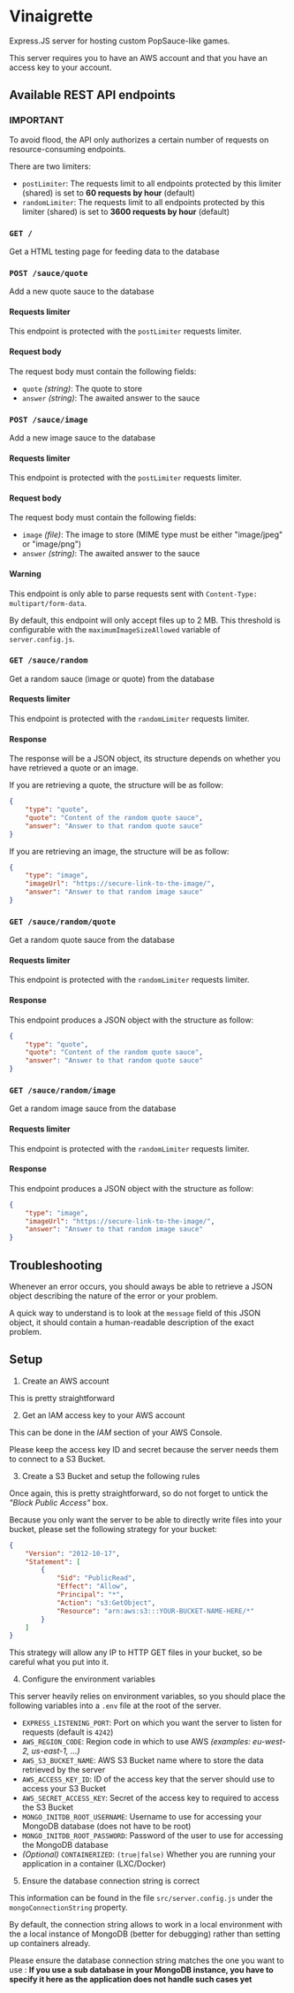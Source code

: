 # Vinaigrette

Express.JS server for hosting custom PopSauce-like games.

This server requires you to have an AWS account and that you have an access key to your 
account.

## Available REST API endpoints

### IMPORTANT

To avoid flood, the API only authorizes a certain number of requests on resource-consuming endpoints.

There are two limiters:
- `postLimiter`: The requests limit to all endpoints protected by this limiter (shared) is set to **60 requests by hour** (default)
- `randomLimiter`: The requests limit to all endpoints protected by this limiter (shared) is set to **3600 requests by hour** (default)

### `GET /`

Get a HTML testing page for feeding data to the database

### `POST /sauce/quote`

Add a new quote sauce to the database

#### Requests limiter

This endpoint is protected with the `postLimiter` requests limiter.

#### Request body

The request body must contain the following fields:

- `quote` *(string)*: The quote to store
- `answer` *(string)*: The awaited answer to the sauce

### `POST /sauce/image`

Add a new image sauce to the database

#### Requests limiter

This endpoint is protected with the `postLimiter` requests limiter.

#### Request body

The request body must contain the following fields:

- `image` *(file)*: The image to store (MIME type must be either "image/jpeg" or "image/png")
- `answer` *(string)*: The awaited answer to the sauce

#### Warning

This endpoint is only able to parse requests sent with `Content-Type: multipart/form-data`.

By default, this endpoint will only accept files up to 2 MB. This threshold is configurable with the 
`maximumImageSizeAllowed` variable of `server.config.js`.

### `GET /sauce/random`

Get a random sauce (image or quote) from the database

#### Requests limiter

This endpoint is protected with the `randomLimiter` requests limiter.

#### Response

The response will be a JSON object, its structure depends on whether you have retrieved a quote 
or an image.

If you are retrieving a quote, the structure will be as follow:

```json
{
    "type": "quote",
    "quote": "Content of the random quote sauce",
    "answer": "Answer to that random quote sauce"
}
```


If you are retrieving an image, the structure will be as follow:

```json
{
    "type": "image",
    "imageUrl": "https://secure-link-to-the-image/",
    "answer": "Answer to that random image sauce"
}
```

### `GET /sauce/random/quote`

Get a random quote sauce from the database

#### Requests limiter

This endpoint is protected with the `randomLimiter` requests limiter.

#### Response

This endpoint produces a JSON object with the structure as follow:

```json
{
    "type": "quote",
    "quote": "Content of the random quote sauce",
    "answer": "Answer to that random quote sauce"
}
```

### `GET /sauce/random/image`

Get a random image sauce from the database

#### Requests limiter

This endpoint is protected with the `randomLimiter` requests limiter.

#### Response

This endpoint produces a JSON object with the structure as follow:

```json
{
    "type": "image",
    "imageUrl": "https://secure-link-to-the-image/",
    "answer": "Answer to that random image sauce"
}
```


## Troubleshooting

Whenever an error occurs, you should aways be able to retrieve a JSON object describing the nature 
of the error or your problem.

A quick way to understand is to look at the `message` field of this JSON object, it should contain 
a human-readable description of the exact problem.


## Setup

1. Create an AWS account

This is pretty straightforward

2. Get an IAM access key to your AWS account

This can be done in the *IAM* section of your AWS Console.

Please keep the access key ID and secret because the server needs them to connect to a S3 
Bucket.

3. Create a S3 Bucket and setup the following rules

Once again, this is pretty straightforward, so do not forget to untick the *"Block Public 
Access"* box.

Because you only want the server to be able to directly write files into your bucket, please 
set the following strategy for your bucket:

```json
{
    "Version": "2012-10-17",
    "Statement": [
        {
            "Sid": "PublicRead",
            "Effect": "Allow",
            "Principal": "*",
            "Action": "s3:GetObject",
            "Resource": "arn:aws:s3:::YOUR-BUCKET-NAME-HERE/*"
        }
    ]
}
```

This strategy will allow any IP to HTTP GET files in your bucket, so be careful what you put 
into it.

4. Configure the environment variables

This server heavily relies on environment variables, so you should place the following 
variables into a `.env` file at the root of the server.

- `EXPRESS_LISTENING_PORT`: Port on which you want the server to listen for requests 
(default is `4242`)
- `AWS_REGION_CODE`: Region code in which to use AWS *(examples: eu-west-2, us-east-1, ...)*
- `AWS_S3_BUCKET_NAME`: AWS S3 Bucket name where to store the data retrieved by the server
- `AWS_ACCESS_KEY_ID`: ID of the access key that the server should use to access your S3 
Bucket
- `AWS_SECRET_ACCESS_KEY`: Secret of the access key to required to access the S3 Bucket
- `MONGO_INITDB_ROOT_USERNAME`: Username to use for accessing your MongoDB database (does not have to be root)
- `MONGO_INITDB_ROOT_PASSWORD`: Password of the user to use for accessing the MongoDB database
- *(Optional)* `CONTAINERIZED`: `(true|false)` Whether you are running your application in a container (LXC/Docker)

5. Ensure the database connection string is correct

This information can be found in the file `src/server.config.js` under the `mongoConnectionString` property.

By default, the connection string allows to work in a local environment with the a local instance of MongoDB 
(better for debugging) rather than setting up containers already.

Please ensure the database connection string matches the one you want to use :
**If you use a sub database in your MongoDB instance, you have to specify it here as the application does not handle such cases yet**
